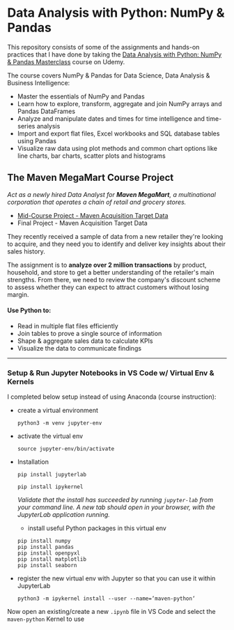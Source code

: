 # Data Analysis with Python: NumPy & Pandas

This repository consists of some of the assignments and hands-on practices that I have done by taking the [Data Analysis with Python: NumPy & Pandas Masterclass](https://www.udemy.com/course/python-pandas/) course on Udemy. 

The course covers NumPy & Pandas for Data Science, Data Analysis & Business Intelligence:
* Master the essentials of NumPy and Pandas
* Learn how to explore, transform, aggregate and join NumPy arrays and Pandas DataFrames
* Analyze and manipulate dates and times for time intelligence and time-series analysis
* Import and export flat files, Excel workbooks and SQL database tables using Pandas
* Visualize raw data using plot methods and common chart options like line charts, bar charts, scatter plots and histograms 

## The Maven MegaMart Course Project

_Act as a newly hired Data Analyst for **Maven MegaMart**, a multinational corporation that operates a chain of retail and grocery stores._

* [Mid-Course Project - Maven Acquisition Target Data](../notebooks/section06_midcourse_project.ipynb)
* Final Project - Maven Acquisition Target Data

They recently received a sample of data from a new retailer they're looking to acquire, and they need you to identify and deliver key insights about their sales history. 

The assignment is to **analyze over 2 million transactions** by product, household, and store to get a better understanding of the retailer's main strengths. From there, we need to review the company's discount scheme to assess whether they can expect to attract customers without losing margin. 

#### Use Python to:
* Read in multiple flat files efficiently
* Join tables to prove a single source of information 
* Shape & aggregate sales data to calculate KPIs
* Visualize the data to communicate findings 

---

### Setup & Run Jupyter Notebooks in VS Code w/ Virtual Env & Kernels

I completed below setup instead of using Anaconda (course instruction):
* create a virtual environment
  ```
  python3 -m venv jupyter-env 
  ```
* activate the virtual env
  ```
  source jupyter-env/bin/activate
  ```
* Installation 

  ```
  pip install jupyterlab
  
  pip install ipykernel
  ```
  _Validate that the install has succeeded by running `jupyter-lab` from your command line. A new tab should open in your browser, with the JupyterLab application running._
  
  * install useful Python packages in this virtual env
  

  ```
  pip install numpy
  pip install pandas
  pip install openpyxl
  pip install matplotlib
  pip install seaborn
  ```
  
* register the new virtual env with Jupyter so that you can use it within JupyterLab

  ```
  python3 -m ipykernel install --user --name=‘maven-python‘ 
  ```
  
Now open an existing/create a new `.ipynb` file in VS Code and select the `maven-python` Kernel to use
